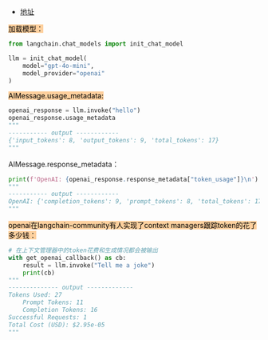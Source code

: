 - [地址](https://python.langchain.com/docs/how_to/chat_token_usage_tracking/)

<mark style="background: #FFB86CA6;">加载模型：</mark>
```python
from langchain.chat_models import init_chat_model

llm = init_chat_model(
    model="gpt-4o-mini",
    model_provider="openai"
)
```

<mark style="background: #FFB86CA6;">AIMessage.usage_metadata:</mark>
```python
openai_response = llm.invoke("hello")  
openai_response.usage_metadata
"""
----------- output ------------
{'input_tokens': 8, 'output_tokens': 9, 'total_tokens': 17}
"""
```

AIMessage.response_metadata：
```python
print(f'OpenAI: {openai_response.response_metadata["token_usage"]}\n')
"""
----------- output ------------
OpenAI: {'completion_tokens': 9, 'prompt_tokens': 8, 'total_tokens': 17}
"""
```

<mark style="background: #FFB86CA6;">openai在langchain-community有人实现了context managers跟踪token的花了多少钱：</mark>
```python
# 在上下文管理器中的token花费和生成情况都会被输出
with get_openai_callback() as cb:  
	result = llm.invoke("Tell me a joke")  
	print(cb)
"""
-------------- output -------------
Tokens Used: 27
	Prompt Tokens: 11
	Completion Tokens: 16
Successful Requests: 1
Total Cost (USD): $2.95e-05
"""
```